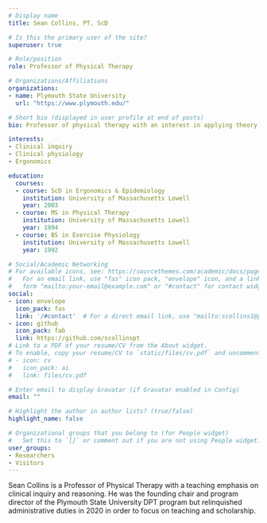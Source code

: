 ```yaml
---
# Display name
title: Sean Collins, PT, ScD

# Is this the primary user of the site?
superuser: true

# Role/position
role: Professor of Physical Therapy

# Organizations/Affiliations
organizations:
- name: Plymouth State University
  url: "https://www.plymouth.edu/"

# Short bio (displayed in user profile at end of posts)
bio: Professor of physical therapy with an interest in applying theory to improve practice and in applying practice to improve theory

interests:
- Clinical inquiry
- Clinical physiology
- Ergonomics

education:
  courses:
  - course: ScD in Ergonomics & Epidemiology
    institution: University of Massachusetts Lowell
    year: 2003
  - course: MS in Physical Therapy
    institution: University of Massachusetts Lowell
    year: 1994
  - course: BS in Exercise Physiology
    institution: University of Massachusetts Lowell
    year: 1992

# Social/Academic Networking
# For available icons, see: https://sourcethemes.com/academic/docs/page-builder/#icons
#   For an email link, use "fas" icon pack, "envelope" icon, and a link in the
#   form "mailto:your-email@example.com" or "#contact" for contact widget.
social:
- icon: envelope
  icon_pack: fas
  link: '/#contact'  # For a direct email link, use "mailto:scollins1@plymouth.edu".
- icon: github
  icon_pack: fab
  link: https://github.com/scollinspt
# Link to a PDF of your resume/CV from the About widget.
# To enable, copy your resume/CV to `static/files/cv.pdf` and uncomment the lines below.
# - icon: cv
#   icon_pack: ai
#   link: files/cv.pdf

# Enter email to display Gravatar (if Gravatar enabled in Config)
email: ""

# Highlight the author in author lists? (true/false)
highlight_name: false

# Organizational groups that you belong to (for People widget)
#   Set this to `[]` or comment out if you are not using People widget.
user_groups:
- Researchers
- Visitors
---
```


Sean Collins is a Professor of Physical Therapy with a teaching emphasis on clinical inquiry and reasoning. He was the founding chair and program director of the Plymouth State University DPT program but relinquished administrative duties in 2020 in order to focus on teaching and scholarship.
